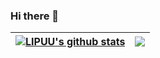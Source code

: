 ### Hi there 👋

<!--
**LIPUU/LIPUU** is a ✨ _special_ ✨ repository because its `README.md` (this file) appears on your GitHub profile.

Here are some ideas to get you started:

- 🔭 I’m currently working on ...
- 🌱 I’m currently learning ...
- 👯 I’m looking to collaborate on ...
- 🤔 I’m looking for help with ...
- 💬 Ask me about ...
- 📫 How to reach me: ...
- 😄 Pronouns: ...
- ⚡ Fun fact: ...
-->
| <a href="https://github.com/LIPUU/github-readme-stats"><img align="center" src="https://github-readme-stats.vercel.app/api?username=LIPUU&count_private=true&show_icons=true&include_all_commits=true&theme=buefy&hide_border=true" alt="LIPUU's github stats" /></a> | <a href="https://github.com/LIPUU/github-readme-stats"><img align="center" src="https://github-readme-stats.vercel.app/api/top-langs/?username=LIPUU&count_private=true&layout=compact&theme=buefy&hide_border=true" /></a> |
| ------------- | ------------- |
